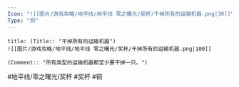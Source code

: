 ```yaml
---
Icon: "![[图片/游戏攻略/地平线/地平线 零之曙光/奖杯/干掉所有的运输机器.png|30]]"
Type: "铜"
---
```

```ad-common-bronze-trophy
title: (Title:: "干掉所有的运输机器")
![[图片/游戏攻略/地平线/地平线 零之曙光/奖杯/干掉所有的运输机器.png|100]]

(Comment:: "所有类型的运输机器都至少要干掉一只。")
```

#地平线/零之曙光/奖杯 #奖杯 #铜
